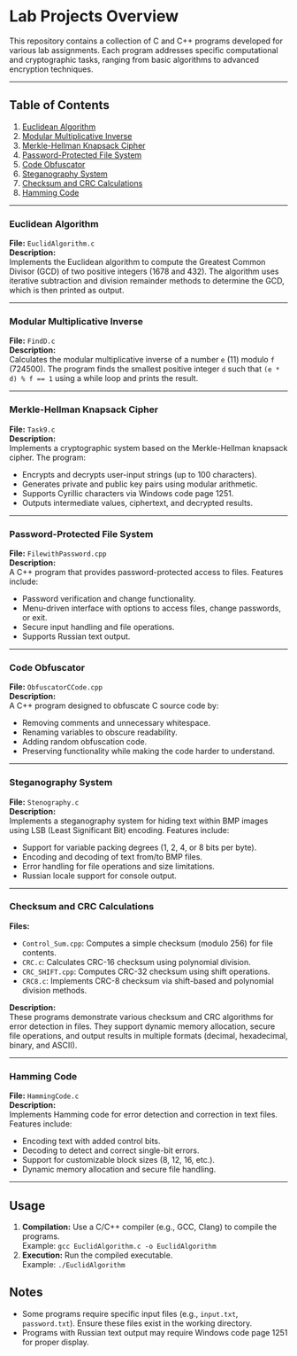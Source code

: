 # Lab Projects Overview

This repository contains a collection of C and C++ programs developed for various lab assignments. Each program addresses specific computational and cryptographic tasks, ranging from basic algorithms to advanced encryption techniques.

---

## Table of Contents
1. [Euclidean Algorithm](#euclidean-algorithm)
2. [Modular Multiplicative Inverse](#modular-multiplicative-inverse)
3. [Merkle-Hellman Knapsack Cipher](#merkle-hellman-knapsack-cipher)
4. [Password-Protected File System](#password-protected-file-system)
5. [Code Obfuscator](#code-obfuscator)
6. [Steganography System](#steganography-system)
7. [Checksum and CRC Calculations](#checksum-and-crc-calculations)
8. [Hamming Code](#hamming-code)

---

### Euclidean Algorithm
**File:** `EuclidAlgorithm.c`  
**Description:**  
Implements the Euclidean algorithm to compute the Greatest Common Divisor (GCD) of two positive integers (1678 and 432). The algorithm uses iterative subtraction and division remainder methods to determine the GCD, which is then printed as output.

---

### Modular Multiplicative Inverse
**File:** `FindD.c`  
**Description:**  
Calculates the modular multiplicative inverse of a number `e` (11) modulo `f` (724500). The program finds the smallest positive integer `d` such that `(e * d) % f == 1` using a while loop and prints the result.

---

### Merkle-Hellman Knapsack Cipher
**File:** `Task9.c`  
**Description:**  
Implements a cryptographic system based on the Merkle-Hellman knapsack cipher. The program:  
- Encrypts and decrypts user-input strings (up to 100 characters).  
- Generates private and public key pairs using modular arithmetic.  
- Supports Cyrillic characters via Windows code page 1251.  
- Outputs intermediate values, ciphertext, and decrypted results.

---

### Password-Protected File System
**File:** `FilewithPassword.cpp`  
**Description:**  
A C++ program that provides password-protected access to files. Features include:  
- Password verification and change functionality.  
- Menu-driven interface with options to access files, change passwords, or exit.  
- Secure input handling and file operations.  
- Supports Russian text output.

---

### Code Obfuscator
**File:** `ObfuscatorCCode.cpp`  
**Description:**  
A C++ program designed to obfuscate C source code by:  
- Removing comments and unnecessary whitespace.  
- Renaming variables to obscure readability.  
- Adding random obfuscation code.  
- Preserving functionality while making the code harder to understand.

---

### Steganography System
**File:** `Stenography.c`  
**Description:**  
Implements a steganography system for hiding text within BMP images using LSB (Least Significant Bit) encoding. Features include:  
- Support for variable packing degrees (1, 2, 4, or 8 bits per byte).  
- Encoding and decoding of text from/to BMP files.  
- Error handling for file operations and size limitations.  
- Russian locale support for console output.

---

### Checksum and CRC Calculations
**Files:**  
- `Control_Sum.cpp`: Computes a simple checksum (modulo 256) for file contents.  
- `CRC.c`: Calculates CRC-16 checksum using polynomial division.  
- `CRC_SHIFT.cpp`: Computes CRC-32 checksum using shift operations.  
- `CRC8.c`: Implements CRC-8 checksum via shift-based and polynomial division methods.  

**Description:**  
These programs demonstrate various checksum and CRC algorithms for error detection in files. They support dynamic memory allocation, secure file operations, and output results in multiple formats (decimal, hexadecimal, binary, and ASCII).

---

### Hamming Code
**File:** `HammingCode.c`  
**Description:**  
Implements Hamming code for error detection and correction in text files. Features include:  
- Encoding text with added control bits.  
- Decoding to detect and correct single-bit errors.  
- Support for customizable block sizes (8, 12, 16, etc.).  
- Dynamic memory allocation and secure file handling.

---

## Usage
1. **Compilation:** Use a C/C++ compiler (e.g., GCC, Clang) to compile the programs.  
   Example: `gcc EuclidAlgorithm.c -o EuclidAlgorithm`  
2. **Execution:** Run the compiled executable.  
   Example: `./EuclidAlgorithm`  

## Notes
- Some programs require specific input files (e.g., `input.txt`, `password.txt`). Ensure these files exist in the working directory.  
- Programs with Russian text output may require Windows code page 1251 for proper display.  
